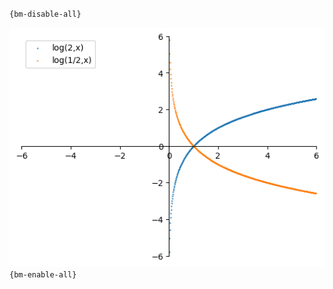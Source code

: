`{bm-disable-all}`

![Graph(s) of log(2,x),log(1/2,x)](calculus_89f40d206482f2eb5478b924b90533b6.png)
`{bm-enable-all}`

